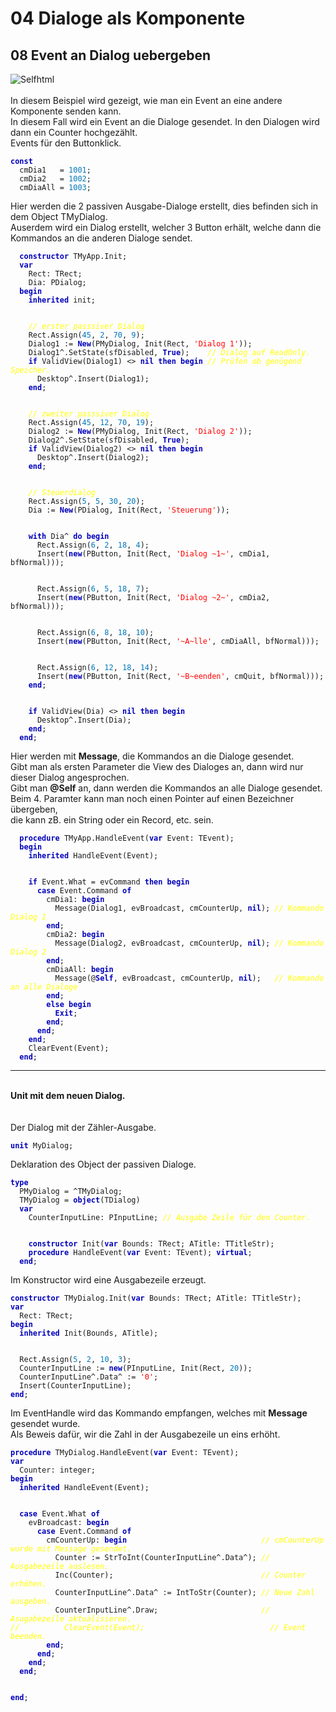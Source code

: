 <html>
    <b><h1>04 Dialoge als Komponente</h1></b>
    <b><h2>08 Event an Dialog uebergeben</h2></b>
<img src="image.png" alt="Selfhtml"><br><br>
In diesem Beispiel wird gezeigt, wie man ein Event an eine andere Komponente senden kann.<br>
In diesem Fall wird ein Event an die Dialoge gesendet. In den Dialogen wird dann ein Counter hochgezählt.<br>
Events für den Buttonklick.<br>
<pre><code><b><font color="0000BB">const</font></b>
  cmDia1   = <font color="#0077BB">1001</font>;
  cmDia2   = <font color="#0077BB">1002</font>;
  cmDiaAll = <font color="#0077BB">1003</font>;</code></pre>
Hier werden die 2 passiven Ausgabe-Dialoge erstellt, dies befinden sich in dem Object TMyDialog.<br>
Auserdem wird ein Dialog erstellt, welcher 3 Button erhält, welche dann die Kommandos an die anderen Dialoge sendet.<br>
<pre><code>  <b><font color="0000BB">constructor</font></b> TMyApp.Init;
  <b><font color="0000BB">var</font></b>
    Rect: TRect;
    Dia: PDialog;
  <b><font color="0000BB">begin</font></b>
    <b><font color="0000BB">inherited</font></b> init;
<br>
    <i><font color="#FFFF00">// erster passsiver Dialog</font></i>
    Rect.Assign(<font color="#0077BB">45</font>, <font color="#0077BB">2</font>, <font color="#0077BB">70</font>, <font color="#0077BB">9</font>);
    Dialog1 := <b><font color="0000BB">New</font></b>(PMyDialog, Init(Rect, <font color="#FF0000">'Dialog 1'</font>));
    Dialog1^.SetState(sfDisabled, <b><font color="0000BB">True</font></b>);    <i><font color="#FFFF00">// Dialog auf ReadOnly.</font></i>
    <b><font color="0000BB">if</font></b> ValidView(Dialog1) <> <b><font color="0000BB">nil</font></b> <b><font color="0000BB">then</font></b> <b><font color="0000BB">begin</font></b> <i><font color="#FFFF00">// Prüfen ob genügend Speicher.</font></i>
      Desktop^.Insert(Dialog1);
    <b><font color="0000BB">end</font></b>;
<br>
    <i><font color="#FFFF00">// zweiter passsiver Dialog</font></i>
    Rect.Assign(<font color="#0077BB">45</font>, <font color="#0077BB">12</font>, <font color="#0077BB">70</font>, <font color="#0077BB">19</font>);
    Dialog2 := <b><font color="0000BB">New</font></b>(PMyDialog, Init(Rect, <font color="#FF0000">'Dialog 2'</font>));
    Dialog2^.SetState(sfDisabled, <b><font color="0000BB">True</font></b>);
    <b><font color="0000BB">if</font></b> ValidView(Dialog2) <> <b><font color="0000BB">nil</font></b> <b><font color="0000BB">then</font></b> <b><font color="0000BB">begin</font></b>
      Desktop^.Insert(Dialog2);
    <b><font color="0000BB">end</font></b>;
<br>
    <i><font color="#FFFF00">// Steuerdialog</font></i>
    Rect.Assign(<font color="#0077BB">5</font>, <font color="#0077BB">5</font>, <font color="#0077BB">30</font>, <font color="#0077BB">20</font>);
    Dia := <b><font color="0000BB">New</font></b>(PDialog, Init(Rect, <font color="#FF0000">'Steuerung'</font>));
<br>
    <b><font color="0000BB">with</font></b> Dia^ <b><font color="0000BB">do</font></b> <b><font color="0000BB">begin</font></b>
      Rect.Assign(<font color="#0077BB">6</font>, <font color="#0077BB">2</font>, <font color="#0077BB">18</font>, <font color="#0077BB">4</font>);
      Insert(<b><font color="0000BB">new</font></b>(PButton, Init(Rect, <font color="#FF0000">'Dialog ~1~'</font>, cmDia1, bfNormal)));
<br>
      Rect.Assign(<font color="#0077BB">6</font>, <font color="#0077BB">5</font>, <font color="#0077BB">18</font>, <font color="#0077BB">7</font>);
      Insert(<b><font color="0000BB">new</font></b>(PButton, Init(Rect, <font color="#FF0000">'Dialog ~2~'</font>, cmDia2, bfNormal)));
<br>
      Rect.Assign(<font color="#0077BB">6</font>, <font color="#0077BB">8</font>, <font color="#0077BB">18</font>, <font color="#0077BB">10</font>);
      Insert(<b><font color="0000BB">new</font></b>(PButton, Init(Rect, <font color="#FF0000">'~A~lle'</font>, cmDiaAll, bfNormal)));
<br>
      Rect.Assign(<font color="#0077BB">6</font>, <font color="#0077BB">12</font>, <font color="#0077BB">18</font>, <font color="#0077BB">14</font>);
      Insert(<b><font color="0000BB">new</font></b>(PButton, Init(Rect, <font color="#FF0000">'~B~eenden'</font>, cmQuit, bfNormal)));
    <b><font color="0000BB">end</font></b>;
<br>
    <b><font color="0000BB">if</font></b> ValidView(Dia) <> <b><font color="0000BB">nil</font></b> <b><font color="0000BB">then</font></b> <b><font color="0000BB">begin</font></b>
      Desktop^.Insert(Dia);
    <b><font color="0000BB">end</font></b>;
  <b><font color="0000BB">end</font></b>;</code></pre>
Hier werden mit <b>Message</b>, die Kommandos an die Dialoge gesendet.<br>
Gibt man als ersten Parameter die View des Dialoges an, dann wird nur dieser Dialog angesprochen.<br>
Gibt man <b>@Self</b> an, dann werden die Kommandos an alle Dialoge gesendet.<br>
Beim 4. Paramter kann man noch einen Pointer auf einen Bezeichner übergeben,<br>
die kann zB. ein String oder ein Record, etc. sein.<br>
<pre><code>  <b><font color="0000BB">procedure</font></b> TMyApp.HandleEvent(<b><font color="0000BB">var</font></b> Event: TEvent);
  <b><font color="0000BB">begin</font></b>
    <b><font color="0000BB">inherited</font></b> HandleEvent(Event);
<br>
    <b><font color="0000BB">if</font></b> Event.What = evCommand <b><font color="0000BB">then</font></b> <b><font color="0000BB">begin</font></b>
      <b><font color="0000BB">case</font></b> Event.Command <b><font color="0000BB">of</font></b>
        cmDia1: <b><font color="0000BB">begin</font></b>
          Message(Dialog1, evBroadcast, cmCounterUp, <b><font color="0000BB">nil</font></b>); <i><font color="#FFFF00">// Kommando Dialog 1</font></i>
        <b><font color="0000BB">end</font></b>;
        cmDia2: <b><font color="0000BB">begin</font></b>
          Message(Dialog2, evBroadcast, cmCounterUp, <b><font color="0000BB">nil</font></b>); <i><font color="#FFFF00">// Kommando Dialog 2</font></i>
        <b><font color="0000BB">end</font></b>;
        cmDiaAll: <b><font color="0000BB">begin</font></b>
          Message(@<b><font color="0000BB">Self</font></b>, evBroadcast, cmCounterUp, <b><font color="0000BB">nil</font></b>);   <i><font color="#FFFF00">// Kommando an alle Dialoge</font></i>
        <b><font color="0000BB">end</font></b>;
        <b><font color="0000BB">else</font></b> <b><font color="0000BB">begin</font></b>
          <b><font color="0000BB">Exit</font></b>;
        <b><font color="0000BB">end</font></b>;
      <b><font color="0000BB">end</font></b>;
    <b><font color="0000BB">end</font></b>;
    ClearEvent(Event);
  <b><font color="0000BB">end</font></b>;</code></pre>
<hr><br>
<b>Unit mit dem neuen Dialog.</b><br>
<br><br>
Der Dialog mit der Zähler-Ausgabe.<br>
<pre><code><b><font color="0000BB">unit</font></b> MyDialog;
</code></pre>
Deklaration des Object der passiven Dialoge.<br>
<pre><code><b><font color="0000BB">type</font></b>
  PMyDialog = ^TMyDialog;
  TMyDialog = <b><font color="0000BB">object</font></b>(TDialog)
  <b><font color="0000BB">var</font></b>
    CounterInputLine: PInputLine; <i><font color="#FFFF00">// Ausgabe Zeile für den Counter.</font></i>
<br>
    <b><font color="0000BB">constructor</font></b> Init(<b><font color="0000BB">var</font></b> Bounds: TRect; ATitle: TTitleStr);
    <b><font color="0000BB">procedure</font></b> HandleEvent(<b><font color="0000BB">var</font></b> Event: TEvent); <b><font color="0000BB">virtual</font></b>;
  <b><font color="0000BB">end</font></b>;
</code></pre>
Im Konstructor wird eine Ausgabezeile erzeugt.<br>
<pre><code><b><font color="0000BB">constructor</font></b> TMyDialog.Init(<b><font color="0000BB">var</font></b> Bounds: TRect; ATitle: TTitleStr);
<b><font color="0000BB">var</font></b>
  Rect: TRect;
<b><font color="0000BB">begin</font></b>
  <b><font color="0000BB">inherited</font></b> Init(Bounds, ATitle);
<br>
  Rect.Assign(<font color="#0077BB">5</font>, <font color="#0077BB">2</font>, <font color="#0077BB">10</font>, <font color="#0077BB">3</font>);
  CounterInputLine := <b><font color="0000BB">new</font></b>(PInputLine, Init(Rect, <font color="#0077BB">20</font>));
  CounterInputLine^.Data^ := <font color="#FF0000">'0'</font>;
  Insert(CounterInputLine);
<b><font color="0000BB">end</font></b>;
</code></pre>
Im EventHandle wird das Kommando empfangen, welches mit <b>Message</b> gesendet wurde.<br>
Als Beweis dafür, wir die Zahl in der Ausgabezeile un eins erhöht.<br>
<pre><code><b><font color="0000BB">procedure</font></b> TMyDialog.HandleEvent(<b><font color="0000BB">var</font></b> Event: TEvent);
<b><font color="0000BB">var</font></b>
  Counter: integer;
<b><font color="0000BB">begin</font></b>
  <b><font color="0000BB">inherited</font></b> HandleEvent(Event);
<br>
  <b><font color="0000BB">case</font></b> Event.What <b><font color="0000BB">of</font></b>
    evBroadcast: <b><font color="0000BB">begin</font></b>
      <b><font color="0000BB">case</font></b> Event.Command <b><font color="0000BB">of</font></b>
        cmCounterUp: <b><font color="0000BB">begin</font></b>                              <i><font color="#FFFF00">// cmCounterUp wurde mit Message gesendet.</font></i>
          Counter := StrToInt(CounterInputLine^.Data^); <i><font color="#FFFF00">// Ausgabezeile auslesen.</font></i>
          Inc(Counter);                                 <i><font color="#FFFF00">// Counter erhöhen.</font></i>
          CounterInputLine^.Data^ := IntToStr(Counter); <i><font color="#FFFF00">// Neue Zahl ausgeben.</font></i>
          CounterInputLine^.Draw;                       <i><font color="#FFFF00">// Asugabezeile aktualisieren.</font></i>
<i><font color="#FFFF00">//          ClearEvent(Event);                            // Event beenden.</font></i>
        <b><font color="0000BB">end</font></b>;
      <b><font color="0000BB">end</font></b>;
    <b><font color="0000BB">end</font></b>;
  <b><font color="0000BB">end</font></b>;
<br>
<b><font color="0000BB">end</font></b>;
</code></pre>
<br>
</html>
